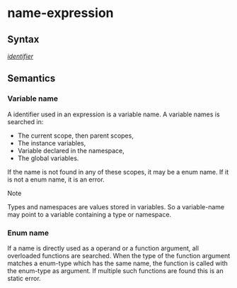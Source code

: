 # name-expression

## Syntax

[_identifier_](identifier.md)

## Semantics

### Variable name
A identifier used in an expression is a variable name. A variable names is searched in:
- The current scope, then parent scopes,
- The instance variables,
- Variable declared in the namespace,
- The global variables.

If the name is not found in any of these scopes, it may be a enum name.
If it is not a enum name, it is an error.

> [!NOTE]
> Types and namespaces are values stored in variables. So a variable-name may
> point to a variable containing a type or namespace.

### Enum name
If a name is directly used as a operand or a function argument, all overloaded functions
are searched. When the type of the function argument matches a enum-type which has the same
name, the function is called with the enum-type as argument. If multiple such functions
are found this is an static error.
